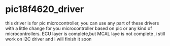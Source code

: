 # pic18f4620_driver
this driver is for pic microcontroller, you can use any part of these drivers with a little change for you microcontroller based on pic or any kind of microcontrollers.
ECU layer is complete,but MCAL laye is not complete ,i still work on  I2C driver and i will finish it soon
